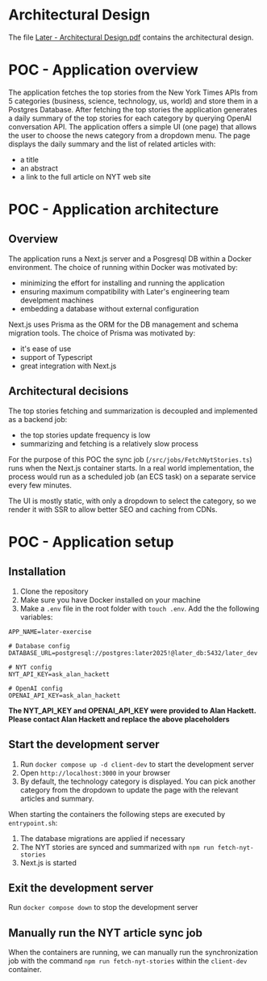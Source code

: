 # Architectural Design
The file [Later - Architectural Design.pdf](Later%20-%20Architectural%20Design) contains the architectural design.

# POC - Application overview
The application fetches the top stories from the New York Times APIs from 5 categories (business, science, technology, us, world) and store them 
in a Postgres Database. After fetching the top stories the application generates a daily summary of the top stories for each category by querying 
OpenAI conversation API.
The application offers a simple UI (one page) that allows the user to choose the news category from a dropdown menu. The page displays the daily summary
and the list of related articles with:
* a title
* an abstract
* a link to the full article on NYT web site

# POC - Application architecture
## Overview
The application runs a Next.js server and a Posgresql DB within a Docker environment. The choice of running within Docker was motivated by:
* minimizing the effort for installing and running the application
* ensuring maximum compatibility with Later's engineering team develpment machines
* embedding a database without external configuration

Next.js uses Prisma as the ORM for the DB management and schema migration tools. The choice of Prisma was motivated by:
* it's ease of use
* support of Typescript
* great integration with Next.js

## Architectural decisions
The top stories fetching and summarization is decoupled and implemented as a backend job:
* the top stories update frequency is low
* summarizing and fetching is a relatively slow process 

For the purpose of this POC the sync job (`/src/jobs/FetchNytStories.ts`) runs when the Next.js container starts. In a real world implementation, 
the process would run as a scheduled job (an ECS task) on a separate service every few minutes.

The UI is mostly static, with only a dropdown to select the category, so we render it with SSR to allow better SEO and caching from CDNs.

# POC - Application setup
## Installation
1. Clone the repository
2. Make sure you have Docker installed on your machine
3. Make a `.env` file in the root folder with `touch .env`. Add the the following variables:
```
APP_NAME=later-exercise

# Database config
DATABASE_URL=postgresql://postgres:later2025!@later_db:5432/later_dev

# NYT config
NYT_API_KEY=ask_alan_hackett

# OpenAI config
OPENAI_API_KEY=ask_alan_hackett
```
**The NYT_API_KEY and OPENAI_API_KEY were provided to Alan Hackett. Please contact Alan Hackett and replace the above placeholders**

## Start the development server
1. Run `docker compose up -d client-dev` to start the development server
2. Open `http://localhost:3000` in your browser
3. By default, the technology category is displayed. You can pick another category from the dropdown to update the page with the relevant articles and summary.

When starting the containers the following steps are executed by `entrypoint.sh`:
1. The database migrations are applied if necessary
2. The NYT stories are synced and summarized with `npm run fetch-nyt-stories`
3. Next.js is started

## Exit the development server
Run `docker compose down` to stop the development server

## Manually run the NYT article sync job
When the containers are running, we can manually run the synchronization job with the command `npm run fetch-nyt-stories` within the `client-dev` container.
